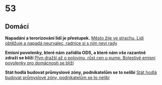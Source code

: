 # 53

## Domácí

**Napadání a terorizování lidí je přestupek.** [Město žije ve strachu. Lidi obtěžuje a napadá neurvalec, radnice si s ním neví rady](https://www.idnes.cz/olomouc/zpravy/napadeni-zeny-prestupky-hranice-na-morave.A250606_121249_olomouc-zpravy_hrs)

**Emisní povolenky, které nám zařídila ODS, a které nám vše razantně zdraží se blíží**
[Plyn dražší až o polovinu, růst cen u pump. Bolestivé emisní povolenky pro domácnosti se blíží](https://www.novinky.cz/clanek/ekonomika-plyn-drazsi-az-o-polovinu-rust-cen-u-pump-bolestive-emisni-povolenky-pro-domacnosti-se-blizi-40524365)

**Stát hodlá budovat průmyslové zóny, podnikatelům se to nelíbí** [Stát hodlá budovat průmyslové zóny, podnikatelům se to nelíbí](https://www.novinky.cz/clanek/ekonomika-stat-hodla-budovat-prumyslove-zony-podnikatelum-se-to-nelibi-40524480)
